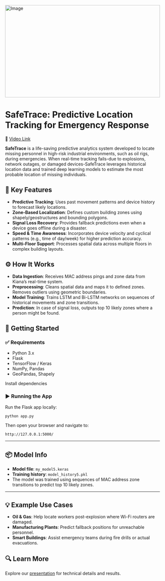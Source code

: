 <img src="https://github.com/user-attachments/assets/48ce5f5d-c13a-4768-af16-475510a8e813" alt="Image" height="300" width="100%"/>



# SafeTrace: Predictive Location Tracking for Emergency Response
🔗 [Video Link](https://youtu.be/tZ2p5t_8boQ)

**SafeTrace** is a life-saving predictive analytics system developed to locate missing personnel in high-risk industrial environments, such as oil rigs, during emergencies. When real-time tracking fails-due to explosions, network outages, or damaged devices-SafeTrace leverages historical location data and trained deep learning models to estimate the most probable location of missing individuals.

## 🔑 Key Features

- **Predictive Tracking**: Uses past movement patterns and device history to forecast likely locations.
- **Zone-Based Localization**: Defines custom building zones using shapely/geostructures and bounding polygons.
- **Signal Loss Recovery**: Provides fallback predictions even when a device goes offline during a disaster.
- **Speed & Time Awareness**: Incorporates device velocity and cyclical patterns (e.g., time of day/week) for higher prediction accuracy.
- **Multi-Floor Support**: Processes spatial data across multiple floors in complex building layouts.

## ⚙️ How It Works

- **Data Ingestion**: Receives MAC address pings and zone data from Kiana’s real-time system.
- **Preprocessing**: Cleans spatial data and maps it to defined zones. Removes outliers using geometric boundaries.
- **Model Training**: Trains LSTM and Bi-LSTM networks on sequences of historical movements and zone transitions.
- **Prediction**: In case of signal loss, outputs top 10 likely zones where a person might be found.

## 🚀 Getting Started

### ✅ Requirements

- Python 3.x  
- Flask  
- TensorFlow / Keras  
- NumPy, Pandas  
- GeoPandas, Shapely  

Install dependencies

### ▶️ Running the App

Run the Flask app locally:

```bash
python app.py
```

Then open your browser and navigate to:

```
http://127.0.0.1:5000/
```

---

## 📦 Model Info

- **Model file**: `my_model5.keras`  
- **Training history**: `model_history5.pkl`  
- The model was trained using sequences of MAC address zone transitions to predict top 10 likely zones.

---

## 💡 Example Use Cases

- **Oil & Gas**: Help locate workers post-explosion where Wi-Fi routers are damaged.
- **Manufacturing Plants**: Predict fallback positions for unreachable personnel.
- **Smart Buildings**: Assist emergency teams during fire drills or actual evacuations.

## 🔍 Learn More

Explore our [presentation](https://drive.google.com/file/d/1CR_UCZ1vsnd7AIv01npBkRlHhDMsyd7r/view?usp=sharing) for technical details and results.
